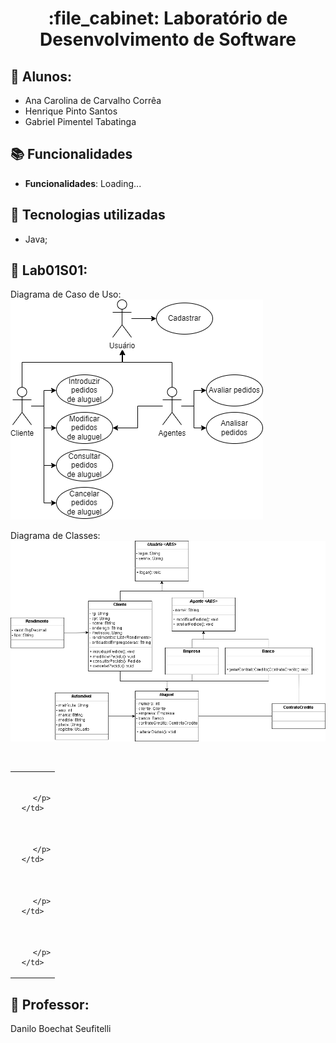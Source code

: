 <h1 align="center">:file_cabinet: Laboratório de Desenvolvimento de Software</h1>

## :memo: Alunos:

- Ana Carolina de Carvalho Corrêa
- Henrique Pinto Santos
- Gabriel Pimentel Tabatinga

## :books: Funcionalidades

- <b>Funcionalidades</b>: Loading...

## :wrench: Tecnologias utilizadas

- Java;

## :rocket: Lab01S01:

Diagrama de Caso de Uso: <br/>
![texto](Projeto/diagramas/CasoDeUso.drawio.png)

Diagrama de Classes: <br/>
![texto](Projeto/diagramas/DiagramaClasse.png)

<br/>
<table>
  <tr>
    <td align="center">
        <img src="" width="100px;"/><br>
        <b></b>
        <p>

        </p>
    </td>
  </tr>
<tr>
    <td align="center">
        <img src="" width="100px;"/><br>
        <b></b>
        <p>

        </p>
    </td>
  </tr>
<tr>
    <td align="center">
        <img src="" width="100px;"/><br>
        <b></b>
        <p>
          
        </p>
    </td>
  </tr>
  <tr>
    <td align="center">
        <img src="" width="100px;"/><br>
        <b></b>
        <p>

        </p>
    </td>
  </tr>
</table>

## :dart: Professor:

Danilo Boechat Seufitelli
